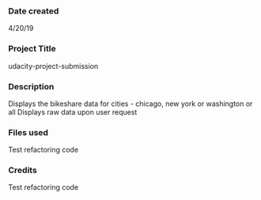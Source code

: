 ### Date created
4/20/19

### Project Title
udacity-project-submission

### Description
Displays the bikeshare data for cities - chicago, new york or washington or all
Displays raw data upon user request


### Files used
Test refactoring code




### Credits
Test refactoring code



